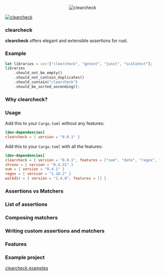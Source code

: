 <p align="center">
    <img alt="clearcheck" src="https://github.com/SarthakMakhija/clearcheck/assets/21108320/eb2c2c8a-fc7b-4e82-9ef3-0c43812abf69" />
</p>  

[![clearcheck](https://github.com/SarthakMakhija/clearcheck/actions/workflows/build.yml/badge.svg)](https://github.com/SarthakMakhija/clearcheck/actions/workflows/build.yml) 

### clearcheck

**clearcheck** offers elegant and extensible assertions for rust.

### Example

```rust
let libraries = vec!["clearcheck", "gotest", "junit", "scalatest"];
libraries
    .should_not_be_empty()
    .should_not_contain_duplicates()
    .should_contain("clearcheck")
    .should_be_sorted_ascending();
```

### Why clearcheck?

### Usage

Add this to your `Cargo.toml` without any features:

```toml
[dev-dependencies]
clearcheck = { version = "0.0.1" }
```

Add this to your `Cargo.toml` with all the features:

```toml
[dev-dependencies]
clearcheck = { version = "0.0.1", features = ["num", "date", "regex", "file"] }
chrono = { version = "0.4.31" }
num = { version = "0.4.1" }
regex = { version = "1.10.2" }
walkdir = { version = "2.4.0", features = [] }
```

### Assertions vs Matchers

### List of assertions 

### Composing matchers 

### Writing custom assertions and matchers

### Features

### Example project
[clearcheck examples](https://github.com/SarthakMakhija/clearcheck-examples)
